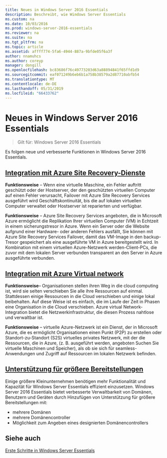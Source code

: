 ```yaml
---
title: Neues in Windows Server 2016 Essentials
description: Beschreibt, wie Windows Server Essentials
ms.custom: na
ms.date: 10/03/2016
ms.prod: windows-server-2016-essentials
ms.reviewer: na
ms.suite: na
ms.tgt_pltfrm: na
ms.topic: article
ms.assetid: affff774-5fa6-4944-887a-9bfde05f6a3f
author: nnamuhcs
ms.author: coreyp
manager: dongill
ms.openlocfilehash: bc83686f76c49773203d63a88894841f65ffd1d9
ms.sourcegitcommit: eaf071249b6eb6b1a758b38579a2d87710abfb54
ms.translationtype: MT
ms.contentlocale: de-DE
ms.lasthandoff: 05/31/2019
ms.locfileid: "66433762"
---
```

# <a name="whats-new-in-windows-server-2016-essentials"></a>Neues in Windows Server 2016 Essentials

> Gilt für: Windows Server 2016 Essentials

Es folgen neue und verbesserte Funktionen in Windows Server 2016 Essentials.

## <a name="integration-with-azure-site-recovery-servicesazure-site-recovery-services-integrationmd"></a>[Integration mit Azure Site Recovery-Dienste](azure-site-recovery-services-integration.md)

**Funktionsweise** – Wenn eine virtuelle Maschine, ein Fehler auftritt geschützt oder der Hostserver, der den geschützten virtuellen Computer auf einen Fehler verursacht, Failover mit Azure Site Recovery Services ausgeführt wird Geschäftskontinuität, bis die auf lokalen virtuellen Computer verwaltet oder Hostserver ist reparierten und verfügbar. 

**Funktionsweise** – Azure Site Recovery Services angeboten, die in Microsoft Azure ermöglicht die Replikation Ihrer virtuellen Computer (VM) in Echtzeit in einem sicherungstresor in Azure. Wenn ein Server oder die Website aufgrund einer Hardware- oder anderen Fehlers ausfällt, Sie können mit Azure Site Recovery Services Failover, damit das VM-Image in den backup-Tresor gespeichert als eine ausgeführte VM in Azure bereitgestellt wird. In Kombination mit einem virtuellen Azure-Netzwerk werden-Client-PCs, die zuvor mit dem lokalen Server verbunden transparent an den Server in Azure ausgeführte verbunden.     
                                                                                                                                                                                                                                                                                                               

## <a name="integration-with-azure-virtual-networkazure-virtual-network-integrationmd"></a>[Integration mit Azure Virtual network](azure-virtual-network-integration.md)

**Funktionsweise**– Organisationen stellen ihren Weg in die cloud computing ist, wird sie selten verschieben Sie alle ihre Ressourcen auf einmal. Stattdessen einige Ressourcen in die Cloud verschieben und einige lokal beibehalten. Auf diese Weise ist es einfach, die im Laufe der Zeit in Phasen eine Organisation in die Cloud verschieben. Azure virtual Network-Integration bietet die Netzwerkinfrastruktur, die diesen Prozess nahtlose und verwaltbar ist.

**Funktionsweise** – virtuelle Azure-Netzwerk ist ein Dienst, der in Microsoft Azure, die es ermöglicht Organisationen einen Punkt (P2P) zu erstellen oder Standort-zu-Standort (S2S) virtuelles privates Netzwerk, mit der die Ressourcen, die in Azure, (z. B. ausgeführt werden, angeboten Suchen Sie virtuelle Maschinen und Speicher), als ob sie sich für seamless-Anwendungen und Zugriff auf Ressourcen im lokalen Netzwerk befinden.



## <a name="support-for-larger-deploymentssupport-for-larger-deploymentsmd"></a>[Unterstützung für größere Bereitstellungen](support-for-larger-deployments.md) 

Einige größere Kleinunternehmen benötigen mehr Funktionalität und Kapazität für Windows Server Essentials effizient einzusetzen. Windows Server 2016 Essentials bietet verbesserte Verwaltbarkeit von Domänen, Benutzern und Geräten durch Hinzufügen von Unterstützung für größere Bereitstellungen mit:                                                                                                                                                                                                 

 - mehrere Domänen
 - mehrere Domänencontroller                                                                                                                                                                                                                                        
 - Möglichkeit zum Angeben eines designierten Domänencontrollers                                                                                                                                                                                                                   
                                                                                                                                                                                                                                                                                                                                                                                                                                                                                                                                                                                                                                                                                                       

<a name="see-also"></a>Siehe auch
--------

[Erste Schritte in Windows Server Essentials](get-started.md)

